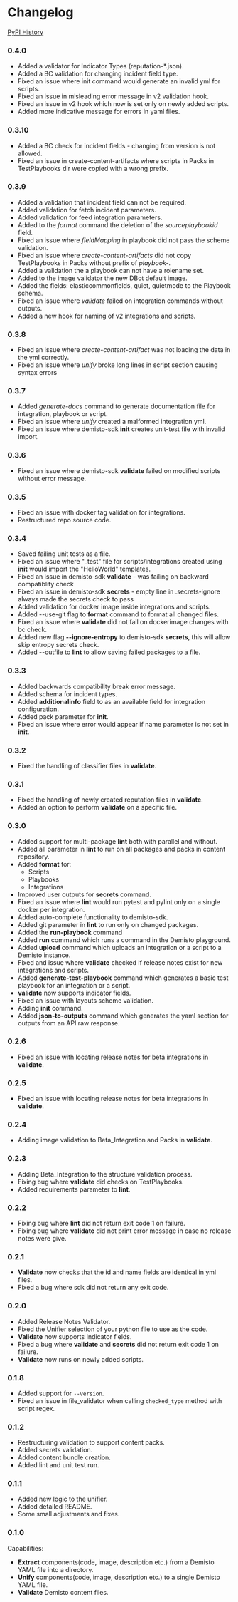 # Changelog

[PyPI History][1]

[1]: https://pypi.org/project/demisto-sdk/#history

### 0.4.0
* Added a validator for Indicator Types (reputation-*.json).
* Added a BC validation for changing incident field type.
* Fixed an issue where init command would generate an invalid yml for scripts.
* Fixed an issue in misleading error message in v2 validation hook.
* Fixed an issue in v2 hook which now is set only on newly added scripts.
* Added more indicative message for errors in yaml files.


### 0.3.10
* Added a BC check for incident fields - changing from version is not allowed.
* Fixed an issue in create-content-artifacts where scripts in Packs in TestPlaybooks dir were copied with a wrong prefix.


### 0.3.9
* Added a validation that incident field can not be required.
* Added validation for fetch incident parameters.
* Added validation for feed integration parameters.
* Added to the *format* command the deletion of the *sourceplaybookid* field.
* Fixed an issue where *fieldMapping* in playbook did not pass the scheme validation.
* Fixed an issue where *create-content-artifacts* did not copy TestPlaybooks in Packs without prefix of *playbook-*.
* Added a validation the a playbook can not have a rolename set.
* Added to the image validator the new DBot default image.
* Added the fields: elasticcommonfields, quiet, quietmode to the Playbook schema.
* Fixed an issue where *validate* failed on integration commands without outputs.
* Added a new hook for naming of v2 integrations and scripts.


### 0.3.8
* Fixed an issue where *create-content-artifact* was not loading the data in the yml correctly.
* Fixed an issue where *unify* broke long lines in script section causing syntax errors


### 0.3.7
* Added *generate-docs* command to generate documentation file for integration, playbook or script.
* Fixed an issue where *unify* created a malformed integration yml.
* Fixed an issue where demisto-sdk **init** creates unit-test file with invalid import.


### 0.3.6
* Fixed an issue where demisto-sdk **validate** failed on modified scripts without error message.


### 0.3.5
* Fixed an issue with docker tag validation for integrations.
* Restructured repo source code.


### 0.3.4
* Saved failing unit tests as a file.
* Fixed an issue where "_test" file for scripts/integrations created using **init** would import the "HelloWorld" templates.
* Fixed an issue in demisto-sdk **validate** - was failing on backward compatiblity check
* Fixed an issue in demisto-sdk **secrets** - empty line in .secrets-ignore always made the secrets check to pass
* Added validation for docker image inside integrations and scripts.
* Added --use-git flag to **format** command to format all changed files.
* Fixed an issue where **validate** did not fail on dockerimage changes with bc check.
* Added new flag **--ignore-entropy** to demisto-sdk **secrets**, this will allow skip entropy secrets check.
* Added --outfile to **lint** to allow saving failed packages to a file.


### 0.3.3
* Added backwards compatibility break error message.
* Added schema for incident types.
* Added **additionalinfo** field to as an available field for integration configuration.
* Added pack parameter for **init**.
* Fixed an issue where error would appear if name parameter is not set in **init**.


### 0.3.2
* Fixed the handling of classifier files in **validate**.


### 0.3.1
* Fixed the handling of newly created reputation files in **validate**.
* Added an option to perform **validate** on a specific file.


### 0.3.0
* Added support for multi-package **lint** both with parallel and without.
* Added all parameter in **lint** to run on all packages and packs in content repository.
* Added **format** for:
    * Scripts
    * Playbooks
    * Integrations
* Improved user outputs for **secrets** command.
* Fixed an issue where **lint** would run pytest and pylint only on a single docker per integration.
* Added auto-complete functionality to demisto-sdk.
* Added git parameter in **lint** to run only on changed packages.
* Added the **run-playbook** command
* Added **run** command which runs a command in the Demisto playground.
* Added **upload** command which uploads an integration or a script to a Demisto instance.
* Fixed and issue where **validate** checked if release notes exist for new integrations and scripts.
* Added **generate-test-playbook** command which generates a basic test playbook for an integration or a script.
* **validate** now supports indicator fields.
* Fixed an issue with layouts scheme validation.
* Adding **init** command.
* Added **json-to-outputs** command which generates the yaml section for outputs from an API raw response.

### 0.2.6

* Fixed an issue with locating release notes for beta integrations in **validate**.

### 0.2.5

* Fixed an issue with locating release notes for beta integrations in **validate**.

### 0.2.4

* Adding image validation to Beta_Integration and Packs in **validate**.

### 0.2.3

* Adding Beta_Integration to the structure validation process.
* Fixing bug where **validate** did checks on TestPlaybooks.
* Added requirements parameter to **lint**.

### 0.2.2

* Fixing bug where **lint** did not return exit code 1 on failure.
* Fixing bug where **validate** did not print error message in case no release notes were give.

### 0.2.1

* **Validate** now checks that the id and name fields are identical in yml files.
* Fixed a bug where sdk did not return any exit code.

### 0.2.0

* Added Release Notes Validator.
* Fixed the Unifier selection of your python file to use as the code.
* **Validate** now supports Indicator fields.
* Fixed a bug where **validate** and **secrets** did not return exit code 1 on failure.
* **Validate** now runs on newly added scripts.

### 0.1.8

* Added support for `--version`.
* Fixed an issue in file_validator when calling `checked_type` method with script regex.

### 0.1.2
* Restructuring validation to support content packs.
* Added secrets validation.
* Added content bundle creation.
* Added lint and unit test run.

### 0.1.1

* Added new logic to the unifier.
* Added detailed README.
* Some small adjustments and fixes.

### 0.1.0

Capabilities:
* **Extract** components(code, image, description etc.) from a Demisto YAML file into a directory.
* **Unify** components(code, image, description etc.) to a single Demisto YAML file.
* **Validate** Demisto content files.
